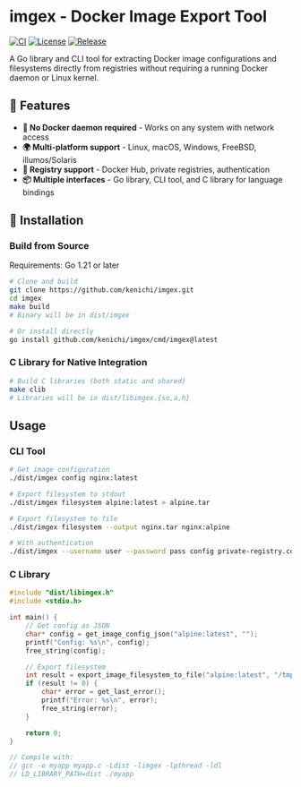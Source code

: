 # imgex - Docker Image Export Tool

[![CI](https://github.com/kenichi/imgex/workflows/CI/badge.svg)](https://github.com/kenichi/imgex/actions)
[![License](https://img.shields.io/github/license/kenichi/imgex)](LICENSE)
[![Release](https://img.shields.io/github/v/release/kenichi/imgex)](https://github.com/kenichi/imgex/releases)

A Go library and CLI tool for extracting Docker image configurations and filesystems directly from registries without requiring a running Docker daemon or Linux kernel.

## 🌟 Features

- **🚫 No Docker daemon required** - Works on any system with network access
- **🌍 Multi-platform support** - Linux, macOS, Windows, FreeBSD, illumos/Solaris
- **🔐 Registry support** - Docker Hub, private registries, authentication
- **📦 Multiple interfaces** - Go library, CLI tool, and C library for language bindings

## 🚀 Installation

<!-- ### Pre-built Binaries (Recommended) -->

<!-- Download pre-built binaries from the [releases page](https://github.com/kenichi/imgex/releases) for: -->
<!-- - **Linux**: x86_64, ARM64 -->
<!-- - **macOS**: Intel, Apple Silicon (M1/M2) -->
<!-- - **Windows**: x86_64, ARM64 -->
<!-- - **FreeBSD**: x86_64 -->
<!-- - **illumos/Solaris**: x86_64 -->

### Build from Source

Requirements: Go 1.21 or later

```bash
# Clone and build
git clone https://github.com/kenichi/imgex.git
cd imgex
make build
# Binary will be in dist/imgex

# Or install directly
go install github.com/kenichi/imgex/cmd/imgex@latest
```

### C Library for Native Integration

```bash
# Build C libraries (both static and shared)
make clib
# Libraries will be in dist/libimgex.{so,a,h}
```

## Usage

### CLI Tool

```bash
# Get image configuration
./dist/imgex config nginx:latest

# Export filesystem to stdout
./dist/imgex filesystem alpine:latest > alpine.tar

# Export filesystem to file
./dist/imgex filesystem --output nginx.tar nginx:alpine

# With authentication
./dist/imgex --username user --password pass config private-registry.com/image:tag
```

### C Library

```c
#include "dist/libimgex.h"
#include <stdio.h>

int main() {
    // Get config as JSON
    char* config = get_image_config_json("alpine:latest", "");
    printf("Config: %s\n", config);
    free_string(config);

    // Export filesystem
    int result = export_image_filesystem_to_file("alpine:latest", "/tmp/alpine.tar", "");
    if (result != 0) {
        char* error = get_last_error();
        printf("Error: %s\n", error);
        free_string(error);
    }

    return 0;
}

// Compile with:
// gcc -o myapp myapp.c -Ldist -limgex -lpthread -ldl
// LD_LIBRARY_PATH=dist ./myapp
```
